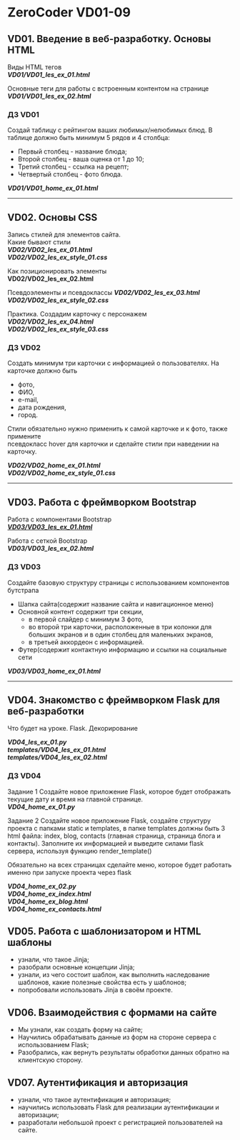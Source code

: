 # ZeroCoder VD01-09
## VD01. Введение в веб-разработку. Основы HTML
Виды HTML тегов<br>
_**VD01/VD01_les_ex_01.html**_

Основные теги для работы с встроенным контентом на странице<br>
_**VD01/VD01_les_ex_02.html**_

### ДЗ VD01
Создай таблицу с рейтингом ваших любимых/нелюбимых блюд. 
В таблице должно быть минимум 5 рядов и 4 столбца: 
* Первый столбец - название блюда;
* Второй столбец - ваша оценка от 1 до 10;
* Третий столбец - ссылка на рецепт;
* Четвертый столбец - фото блюда.

_**VD01/VD01_home_ex_01.html**_

<hr>

## VD02. Основы CSS
Запись стилей для элементов сайта. <br> Какие бывают стили<br>
_**VD02/VD02_les_ex_01.html**<br>
**VD02/VD02_les_ex_style_01.css**_

Как позиционировать элементы<br>
**VD02/VD02_les_ex_02.html**


Псевдоэлементы и псевдоклассы
_**VD02/VD02_les_ex_03.html**<br>
**VD02/VD02_les_ex_style_02.css**_


Практика. Создадим карточку с персонажем<br>
_**VD02/VD02_les_ex_04.html**<br>
**VD02/VD02_les_ex_style_03.css**_


### ДЗ VD02
Создать минимум три карточки с информацией о пользователях. 
На карточке должно быть 
- фото, 
- ФИО, 
- e-mail, 
- дата рождения, 
- город.

Стили обязательно нужно применить к самой карточке и к фото, также примените <br>
псевдокласс hover для карточки и сделайте стили при наведении на карточку.

_**VD02/VD02_home_ex_01.html**<br>
**VD02/VD02_home_ex_style_01.css**_

<hr>

## VD03. Работа с фреймворком Bootstrap
Работа с компонентами Bootstrap<br>
_**[VD03/VD03_les_ex_01.html](VD03%2FVD03_home_ex_01.html)**_

Работа с сеткой Bootstrap<br>
_**VD03/VD03_les_ex_02.html**_

### ДЗ VD03
Создайте базовую структуру страницы с использованием компонентов бутстрапа
* Шапка сайта(содержит название сайта и навигационное меню)
* Основной контент содержит три секции, 
  - в первой слайдер с минимум 3 фото, 
  - во второй три карточки, расположенные в три колонки для больших экранов 
  и в один столбец для маленьких экранов, 
  - в третьей аккордеон с информацией.
* Футер(содержит контактную информацию и ссылки на социальные сети

_**VD03/VD03_home_ex_01.html**_

<hr>

## VD04. Знакомство с фреймворком Flask для веб-разработки
Что будет на уроке. Flask. Декорирование

**_VD04_les_ex_01.py<br>
templates/VD04_les_ex_01.html<br>
templates/VD04_les_ex_02.html_**

### ДЗ VD04
Задание 1
Создайте новое приложение Flask, которое будет отображать текущие дату и время на главной странице.<br>
_**VD04_home_ex_01.py**_


Задание 2
Создайте новое приложение Flask, создайте структуру проекта с папками static и templates, 
в папке templates должны быть 3 html файла: index, blog, contacts (главная страница, 
страница блога и контакты). Заполните их информацией и выведите силами flask сервера, 
используя функцию render_template()

Обязательно на всех страницах сделайте меню, которое будет работать именно при запуске 
проекта через flask

_**VD04_home_ex_02.py**_<br>
_**VD04_home_ex_index.html**_<br>
_**VD04_home_ex_blog.html**_<br>
_**VD04_home_ex_contacts.html**_


## VD05. Работа с шаблонизатором и HTML шаблоны
- узнали, что такое Jinja;
- разобрали основные концепции Jinja;
- узнали, из чего состоит шаблон, как выполнить наследование шаблонов, какие полезные свойства есть у шаблонов;
- попробовали использовать Jinja в своём проекте.

## VD06. Взаимодействия с формами на сайте
- Мы узнали, как создать форму на сайте;
- Научились обрабатывать данные из форм на стороне сервера с использованием Flask;
- Разобрались, как вернуть результаты обработки данных обратно на клиентскую сторону.


## VD07. Аутентификация и авторизация
- узнали, что такое аутентификация и авторизация;
- научились использовать Flask для реализации аутентификации и авторизации;
- разработали небольшой проект с регистрацией пользователей на сайте.
